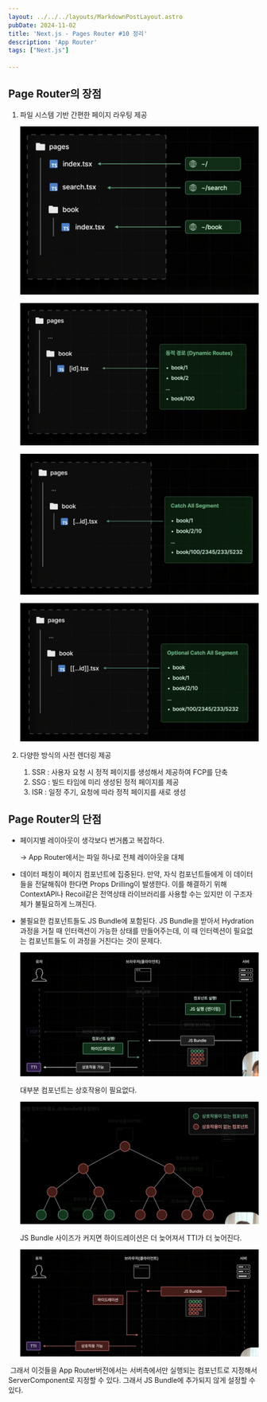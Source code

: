 ```yaml
---
layout: ../../../layouts/MarkdownPostLayout.astro
pubDate: 2024-11-02
title: 'Next.js - Pages Router #10 정리'
description: 'App Router'
tags: ["Next.js"]

---
```


## Page Router의 장점

1. 파일 시스템 기반 간편한 페이지 라우팅 제공

   ![image-20241103130130892](../images/image-20241103130130892.png)

   ![image-20241103130142216](../images/image-20241103130142216.png)

   ![image-20241103130153443](../images/image-20241103130153443.png)

   ![image-20241103130211000](../images/image-20241103130211000.png)

2. 다양한 방식의 사전 렌더링 제공

   1. SSR : 사용자 요청 시 정적 페이지를 생성해서 제공하여 FCP를 단축
   2. SSG : 빌드 타임에 미리 생성된 정적 페이지를 제공
   3. ISR : 일정 주기, 요청에 따라 정적 페이지를 새로 생성



## Page Router의 단점

- 페이지별 레이아웃이 생각보다 번거롭고 복잡하다.

  -> App Router에서는 파일 하나로 전체 레이아웃을 대체

- 데이터 패칭이 페이지 컴포넌트에 집중된다. 만약, 자식 컴포넌트들에게 이 데이터들을 전달해줘야 한다면 Props Drilling이 발생한다. 이를 해결하기 위해 ContextAPI나 Recoil같은 전역상태 라이브러리를 사용할 수는 있지만 이 구조자체가 불필요하게 느껴진다.

- 불필요한 컴포넌트들도 JS Bundle에 포함된다. JS Bundle을 받아서 Hydration과정을 거칠 때 인터랙션이 가능한 상태를 만들어주는데, 이 때 인터렉션이 필요없는 컴포넌트들도 이 과정을 거친다는 것이 문제다. 

  ![image-20241103131031204](../images/image-20241103131031204.png)

  대부분 컴포넌트는 상호작용이 필요없다.

  ![image-20241103130919455](../images/image-20241103130919455.png)

  JS Bundle 사이즈가 커지면 하이드레이션은 더 늦어져서 TTI가 더 늦어진다.

  ![image-20241103131149510](../images/image-20241103131149510.png)

​	그래서 이것들을 App Router버전에서는 서버측에서만 실행되는 컴포넌트로 지정해서 ServerComponent로 지정할 수 있다. 그래서 JS Bundle에 추가되지 않게 설정할 수 있다.